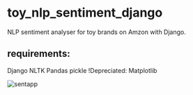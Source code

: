 # toy_nlp_sentiment_django
NLP sentiment analyser for toy brands on Amzon with Django.

## requirements:
Django
NLTK
Pandas
pickle
!Depreciated: Matplotlib

![sentapp](https://user-images.githubusercontent.com/82896854/184564366-d66e1de8-50ed-4a10-98b4-fe692ca8f1dd.png)
